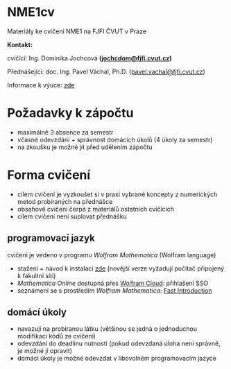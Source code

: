 # NME1cv
Materiály ke cvičení NME1 na FJFI ČVUT v Praze

**Kontakt:**

cvičící: Ing. Dominika Jochcová **([jochcdom@fjfi.cvut.cz](jochcdom@fjfi.cvut.cz))**

Přednášející: doc. Ing. Pavel Váchal, Ph.D. ([pavel.vachal@fjfi.cvut.cz](pavel.vachal@fjfi.cvut.cz))

Informace k výuce: [zde](http://kfe.fjfi.cvut.cz/~vachal/edu/nme/) 

# Požadavky k zápočtu

- maximálně 3 absence za semestr
- včasné odevzdání + správnost domácích úkolů (4 úkoly za semestr)
- na zkoušku je možné jít před udělením zápočtu

# Forma cvičení

- cílem cvičení je vyzkoušet si v praxi vybrané koncepty z numerických metod probíraných na přednášce
- obsahově cvičení čerpá z materiálů ostatních cvičících
- cílem cvičení není suplovat přednášku 

## programovací jazyk

cvičení je vedeno v programu *Wolfram Mathematica* (Wolfram language)

- stažení + návod k instalaci [zde](https://download.cvut.cz/) (novější verze vyžadují počítač připojený k fakultní síti)
- *Mathematica Online* dostupná přes [Wolfram Cloud](https://www.wolframcloud.com/): přihlašení SSO
- seznámení se s prostředím *Wolfram Mathematica*: [Fast Introduction](https://www.wolfram.com/language/fast-introduction-for-math-students/en///)

## domácí úkoly

 - navazují na probíranou látku (většinou se jedná o jednoduchou modifikaci kódů ze cvičení)
 - odevzdání do deadlinu nutností (pokud odevzdaná úloha není správně, je možné ji opravit)
 - domácí úkoly je možné odevzdat v libovolném programovacím jazyce
   
